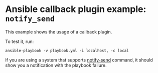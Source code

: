 # Ansible callback plugin example: `notify_send`

This example shows the usage of a callback plugin.

To test it, run:

```
ansible-playbook -v playbook.yml -i localhost, -c local
```

If you are using a system that supports [notify-send](https://developer.gnome.org/libnotify/) command, it should show you a notification with the playbook failure.
